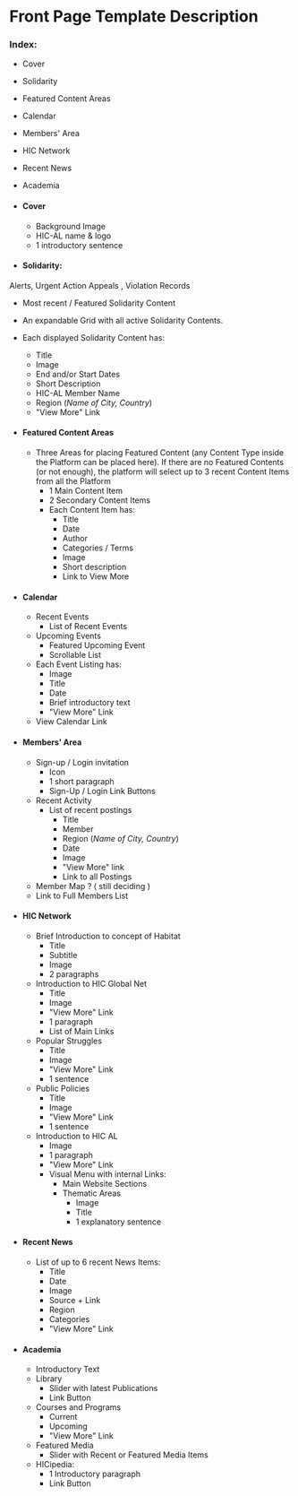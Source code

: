 # Front Page Template Description

### Index:
- Cover
- Solidarity
- Featured Content Areas
- Calendar
- Members' Area
- HIC Network
- Recent News
- Academia


- #### Cover
   - Background Image
   - HIC-AL name & logo
   - 1 introductory sentence

- #### Solidarity:
Alerts, Urgent Action Appeals , Violation Records
   - Most recent / Featured Solidarity Content
   - An expandable Grid with all active Solidarity Contents.
   - Each displayed Solidarity Content has:
      - Title
      - Image
      - End and/or Start Dates
      - Short Description
      - HIC-AL Member Name
      - Region (_Name of City, Country_)
      - "View More" Link

- #### Featured Content Areas
   - Three Areas for placing Featured Content (any Content Type inside the Platform can be placed here). If there are no Featured Contents (or not enough), the platform will select up to 3 recent Content Items from all the Platform
      - 1 Main Content Item
      - 2 Secondary Content Items
      - Each Content Item has:
         - Title
         - Date
         - Author
         - Categories / Terms
         - Image
         - Short description
         - Link to View More






- #### Calendar
   - Recent Events
      - List of Recent Events         
   - Upcoming Events
      - Featured Upcoming Event
      - Scrollable List
   - Each Event Listing has:
      - Image
      - Title
      - Date
      - Brief introductory text
      - "View More" Link
   - View Calendar Link

- #### Members' Area
   - Sign-up / Login invitation
      - Icon
      - 1 short paragraph
      - Sign-Up / Login Link Buttons
   - Recent Activity
      - List of recent postings
         - Title
         - Member
         - Region (_Name of City, Country_)
         - Date
         - Image
         - "View More" link
         - Link to all Postings
   - Member Map ? ( still deciding )
   - Link to Full Members List


- #### HIC Network
   - Brief Introduction to concept of Habitat
      - Title
      - Subtitle
      - Image
      - 2 paragraphs
   - Introduction to HIC Global Net
      - Title
      - Image
      - "View More" Link
      - 1 paragraph
      - List of Main Links
   - Popular Struggles
      - Title
      - Image
      - "View More" Link
      - 1 sentence
   - Public Policies
      - Title
      - Image
      - "View More" Link
      - 1 sentence
   - Introduction to HIC AL
      - Image
      - 1 paragraph
      - "View More" Link
      - Visual Menu with internal Links:
         - Main Website Sections
         - Thematic Areas
            - Image
            - Title
            - 1 explanatory sentence


- #### Recent News

   - List of up to 6 recent News Items:
      - Title
      - Date
      - Image
      - Source + Link
      - Region
      - Categories
      - "View More" Link

- #### Academia
   - Introductory Text
   - Library
      - Slider with latest Publications         
      - Link Button
   - Courses and Programs
      - Current
      - Upcoming
      - "View More" Link
   - Featured Media
      - Slider with Recent or Featured Media Items
   - HICipedia:
      - 1 Introductory paragraph
      - Link Button
